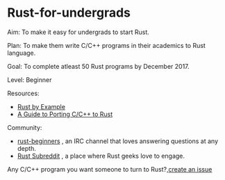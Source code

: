 # Rust-for-undergrads

Aim: To make it easy for undergrads to start Rust.

Plan: To make them write C/C++ programs in their academics to Rust language.

Goal: To complete atleast 50 Rust programs by December 2017.

Level: Beginner

Resources:

* [Rust by Example](#)
* [A Guide to Porting C/C++ to Rust](#)

Community:

* [rust-beginners](#)
  , an IRC channel that loves answering questions at any depth.
* [Rust Subreddit](#)
  , a place where Rust geeks love to engage.

Any C/C++ program you want someone to turn to Rust?,[create an issue](#)

